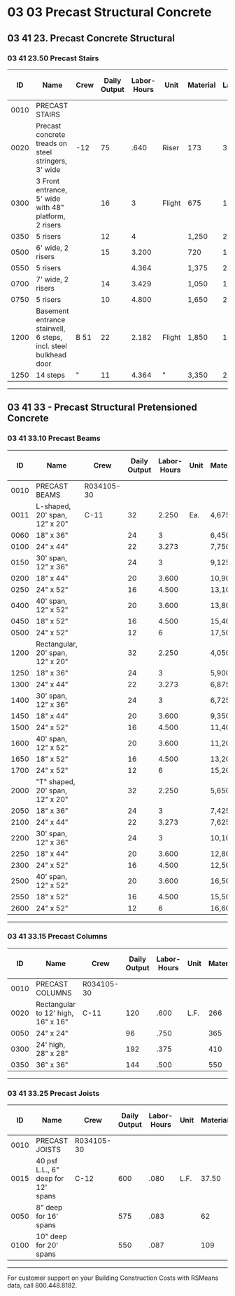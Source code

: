# 03 03 Precast Structural Concrete

## 03 41 23. Precast Concrete Structural  
### 03 41 23.50 Precast Stairs

| ID    | Name                                                                 | Crew | Daily Output | Labor-Hours | Unit   | Material | Labor | Equipment | Total    | Total Incl O&P |
|-------|----------------------------------------------------------------------|------|--------------|-------------|--------|----------|-------|-----------|----------|----------------|
| 0010  | PRECAST STAIRS                                                       |      |              |             |        |          |       |           |          |                |
| 0020  | Precast concrete treads on steel stringers, 3' wide                   | -12  | 75           | .640        | Riser  | 173      | 36    | 26.50     | 235.50   | 273            |
| 0300  | 3 Front entrance, 5' wide with 48" platform, 2 risers                 |      | 16           | 3           | Flight | 675      | 168   | 124       | 967      | 1,125          |
| 0350  | 5 risers                                                             |      | 12           | 4           |        | 1,250    | 224   | 165       | 1,639    | 1,900          |
| 0500  | 6' wide, 2 risers                                                    |      | 15           | 3.200       |        | 720      | 179   | 132       | 1,031    | 1,200          |
| 0550  | 5 risers                                                             |      |              | 4.364       |        | 1,375    | 244   | 180       | 1,799    | 2,100          |
| 0700  | 7' wide, 2 risers                                                    |      | 14           | 3.429       |        | 1,050    | 192   | 142       | 1,384    | 1,600          |
| 0750  | 5 risers                                                             |      | 10           | 4.800       |        | 1,650    | 269   | 198       | 2,117    | 2,450          |
| 1200  | Basement entrance stairwell, 6 steps, incl. steel bulkhead door      | B 51 | 22           | 2.182       | Flight | 1,850    | 102   | 15.45     | 1,967.45 | 2,225          |
| 1250  | 14 steps                                                             | "    | 11           | 4.364       | "      | 3,350    | 204   | 31        | 3,585    | 4,025          |

---

## 03 41 33 - Precast Structural Pretensioned Concrete  
### 03 41 33.10 Precast Beams

| ID    | Name                                                                 | Crew   | Daily Output | Labor-Hours | Unit | Material | Labor | Equipment | Total      | Total Incl O&P |
|-------|----------------------------------------------------------------------|--------|--------------|-------------|------|----------|-------|-----------|------------|----------------|
| 0010  | PRECAST BEAMS                                                        | R034105-30 |              |             |      |          |       |           |            |                |
| 0011  | L-shaped, 20' span, 12" x 20"                                        | C-11   | 32           | 2.250       | Ea.  | 4,675    | 138   | 74.50     | 4,887.50   | 5,450          |
| 0060  | 18" x 36"                                                            |        | 24           | 3           |      | 6,450    | 184   | 99.50     | 6,733.50   | 7,500          |
| 0100  | 24" x 44"                                                            |        | 22           | 3.273       |      | 7,750    | 201   | 108       | 8,059      | 8,925          |
| 0150  | 30' span, 12" x 36"                                                  |        | 24           | 3           |      | 9,125    | 184   | 99.50     | 9,408.50   | 10,500         |
| 0200  | 18" x 44"                                                            |        | 20           | 3.600       |      | 10,900   | 221   | 119       | 11,240     | 12,500         |
| 0250  | 24" x 52"                                                            |        | 16           | 4.500       |      | 13,100   | 276   | 149       | 13,525     | 15,000         |
| 0400  | 40' span, 12" x 52"                                                  |        | 20           | 3.600       |      | 13,800   | 221   | 119       | 14,140     | 15,700         |
| 0450  | 18" x 52"                                                            |        | 16           | 4.500       |      | 15,400   | 276   | 149       | 15,825     | 17,600         |
| 0500  | 24" x 52"                                                            |        | 12           | 6           |      | 17,500   | 370   | 199       | 18,069     | 20,000         |
| 1200  | Rectangular, 20' span, 12" x 20"                                     |        | 32           | 2.250       |      | 4,050    | 138   | 74.50     | 4,262.50   | 4,775          |
| 1250  | 18" x 36"                                                            |        | 24           | 3           |      | 5,900    | 184   | 99.50     | 6,183.50   | 6,900          |
| 1300  | 24" x 44"                                                            |        | 22           | 3.273       |      | 6,875    | 201   | 108       | 7,184      | 8,000          |
| 1400  | 30' span, 12" x 36"                                                  |        | 24           | 3           |      | 6,725    | 184   | 99.50     | 7,008.50   | 7,775          |
| 1450  | 18" x 44"                                                            |        | 20           | 3.600       |      | 9,350    | 221   | 119       | 9,690      | 10,800         |
| 1500  | 24" x 52"                                                            |        | 16           | 4.500       |      | 11,400   | 276   | 149       | 11,825     | 13,100         |
| 1600  | 40' span, 12" x 52"                                                  |        | 20           | 3.600       |      | 11,200   | 221   | 119       | 11,540     | 12,800         |
| 1650  | 18" x 52"                                                            |        | 16           | 4.500       |      | 13,200   | 276   | 149       | 13,625     | 15,100         |
| 1700  | 24" x 52"                                                            |        | 12           | 6           |      | 15,200   | 370   | 199       | 15,769     | 17,500         |
| 2000  | "T" shaped, 20' span, 12" x 20"                                      |        | 32           | 2.250       |      | 5,650    | 138   | 74.50     | 5,862.50   | 6,525          |
| 2050  | 18" x 36"                                                            |        | 24           | 3           |      | 7,425    | 184   | 99.50     | 7,708.50   | 8,575          |
| 2100  | 24" x 44"                                                            |        | 22           | 3.273       |      | 7,625    | 201   | 108       | 7,934      | 8,825          |
| 2200  | 30' span, 12" x 36"                                                  |        | 24           | 3           |      | 10,100   | 184   | 99.50     | 10,383.50  | 11,500         |
| 2250  | 18" x 44"                                                            |        | 20           | 3.600       |      | 12,800   | 221   | 119       | 13,140     | 14,600         |
| 2300  | 24" x 52"                                                            |        | 16           | 4.500       |      | 12,500   | 276   | 149       | 12,925     | 14,300         |
| 2500  | 40' span, 12" x 52"                                                  |        | 20           | 3.600       |      | 16,500   | 221   | 119       | 16,840     | 18,600         |
| 2550  | 18" x 52"                                                            |        | 16           | 4.500       |      | 15,500   | 276   | 149       | 15,925     | 17,700         |
| 2600  | 24" x 52"                                                            |        | 12           | 6           |      | 16,600   | 370   | 199       | 17,169     | 19,100         |

---

### 03 41 33.15 Precast Columns

| ID    | Name                                                                 | Crew      | Daily Output | Labor-Hours | Unit | Material | Labor | Equipment | Total    | Total Incl O&P |
|-------|----------------------------------------------------------------------|-----------|--------------|-------------|------|----------|-------|-----------|----------|----------------|
| 0010  | PRECAST COLUMNS                                                      | R034105-30|              |             |      |          |       |           |          |                |
| 0020  | Rectangular to 12' high, 16" x 16"                                   | C-11      | 120          | .600        | L.F. | 266      | 37    | 19.90     | 322.90   | 370            |
| 0050  | 24" x 24"                                                            |           | 96           | .750        |      | 365      | 46    | 25        | 436      | 500            |
| 0300  | 24' high, 28" x 28"                                                  |           | 192          | .375        |      | 410      | 23    | 12.45     | 445.45   | 505            |
| 0350  | 36" x 36"                                                            |           | 144          | .500        |      | 550      | 30.50 | 16.60     | 597.10   | 670            |

---

### 03 41 33.25 Precast Joists

| ID    | Name                                                                 | Crew      | Daily Output | Labor-Hours | Unit | Material | Labor | Equipment | Total    | Total Incl O&P |
|-------|----------------------------------------------------------------------|-----------|--------------|-------------|------|----------|-------|-----------|----------|----------------|
| 0010  | PRECAST JOISTS                                                       | R034105-30|              |             |      |          |       |           |          |                |
| 0015  | 40 psf L.L., 6" deep for 12' spans                                   | C-12      | 600          | .080        | L.F.| 37.50    | 4.48  | 3.30      | 45.28    | 51.50           |
| 0050  | 8" deep for 16' spans                                                |           | 575          | .083        |      | 62       | 4.68  | 3.45      | 70.13    | 79              |
| 0100  | 10" deep for 20' spans                                               |           | 550          | .087        |      | 109      | 4.89  | 3.61      | 117.50   | 131             |

---

For customer support on your Building Construction Costs with RSMeans data, call 800.448.8182.